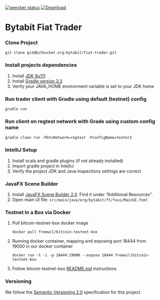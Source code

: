 [![wercker status](https://app.wercker.com/status/4b45baa4a18cf289674fff2d3db7079a/s/master "wercker status")](https://app.wercker.com/project/bykey/4b45baa4a18cf289674fff2d3db7079a) 
[![Download](https://api.bintray.com/packages/bytabit/generic/fiat-trader/images/download.svg) ](https://bintray.com/bytabit/generic/fiat-trader/_latestVersion)

Bytabit Fiat Trader
===================

### Clone Project

```
git clone git@bitbucket.org:bytabit/fiat-trader.git 
```

### Install projects dependencies

1. Install [JDK 8u111](https://jdk8.java.net/download.html)
2. Install [Gradle version 3.3](https://gradle.org/gradle-download/)
3. Verify your JAVA_HOME environment variable is set to your JDK home

### Run trader client with Gradle using default (testnet) config

```
gradle run
```

### Run client on regtest network with Grade using custom config name

```
gradle clean run -PbtcNetwork=regtest -PconfigName=tester2
```

### IntelliJ Setup

1. Install scala and gradle plugins (if not already installed)
2. Import gradle project in IntelliJ
3. Verify the project JDK and Java Inspections settings are correct

### JavaFX Scene Builder

1. Install [JavaFX Scene Builder 2.0](http://www.oracle.com/technetwork/java/javase/downloads/index.html). Find it under “Additional Resources”.
2. Open main UI file: ```src/main/java/org/bytabit/ft/fxui/MainUI.fxml```

### Testnet In a Box via Docker

1. Pull bitcoin-testnet-box docker image
    
    ```
    docker pull freewil/bitcoin-testnet-box
    ```

2. Running docker container, mapping and exposing port 18444 from 19000 in our docker container 
    
    ```
    docker run -t -i -p 18444:19000 --expose 18444 freewil/bitcoin-testnet-box
    ```

3. Follow bitcoin-testnet-box [README.md](https://github.com/freewil/bitcoin-testnet-box) instructions

### Versioning

We follow the [Semantic Versioning 2.0](http://semver.org/spec/v2.0.0.html) specification for this project.
